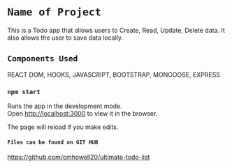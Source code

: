 # `Name of Project`

This is a Todo app that allows users to Create, Read, Update, Delete data. It also allows the user to save data locally.

## `Components Used`

REACT DOM, HOOKS, JAVASCRIPT, BOOTSTRAP, MONGOOSE, EXPRESS

### `npm start`

Runs the app in the development mode.\
Open [http://localhost:3000](http://localhost:3000) to view it in the browser.

The page will reload if you make edits.

#### `Files can be found on GIT HUB`
https://github.com/cmhowell20/ultimate-todo-list
